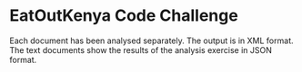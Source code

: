 # EatOutKenya Code Challenge
Each document has been analysed separately. The output is in XML format. 
The text documents show the results of the analysis exercise in JSON format.
